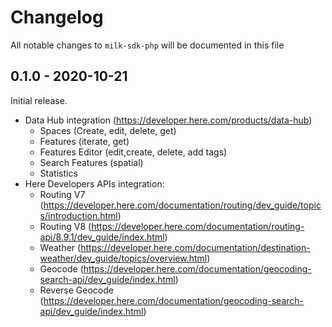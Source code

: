 # Changelog

All notable changes to `milk-sdk-php` will be documented in this file

## 0.1.0 - 2020-10-21

Initial release.
- Data Hub integration (https://developer.here.com/products/data-hub)
    - Spaces (Create, edit, delete, get)
    - Features (iterate, get)
    - Features Editor (edit,create, delete, add tags)
    - Search Features (spatial)
    - Statistics
- Here Developers APIs integration:
    - Routing V7 (https://developer.here.com/documentation/routing/dev_guide/topics/introduction.html)
    - Routing V8 (https://developer.here.com/documentation/routing-api/8.9.1/dev_guide/index.html)
    - Weather (https://developer.here.com/documentation/destination-weather/dev_guide/topics/overview.html)
    - Geocode (https://developer.here.com/documentation/geocoding-search-api/dev_guide/index.html)
    - Reverse Geocode (https://developer.here.com/documentation/geocoding-search-api/dev_guide/index.html)
 
    

